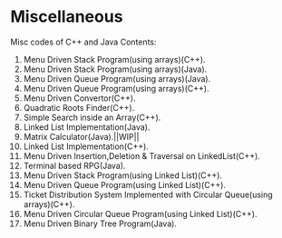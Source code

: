 # Miscellaneous
Misc codes of C++ and Java
 Contents:
 1. Menu Driven Stack Program(using arrays)(C++).
 2. Menu Driven Stack Program(using arrays)(Java).
 3. Menu Driven Queue Program(using arrays)(Java).
 4. Menu Driven Queue Program(using arrays)(C++).
 5. Menu Driven Convertor(C++).
 6. Quadratic Roots Finder(C++).
 7. Simple Search inside an Array(C++).
 8. Linked List Implementation(Java).
 9. Matrix Calculator(Java).||WIP||
10. Linked List Implementation(C++).
11. Menu Driven Insertion,Deletion & Traversal on LinkedList(C++).
12. Terminal based RPG(Java).
13. Menu Driven Stack Program(using Linked List)(C++).
14. Menu Driven Queue Program(using Linked List)(C++).
15. Ticket Distribution System Implemented with Circular Queue(using arrays)(C++).
16. Menu Driven Circular Queue Program(using Linked List)(C++).
17. Menu Driven Binary Tree Program(Java).
